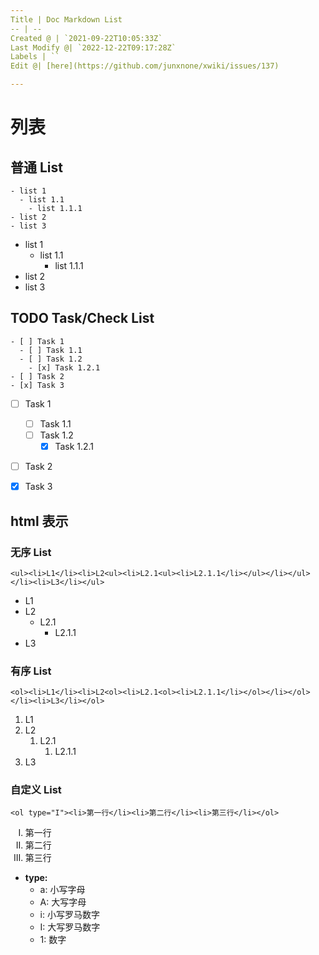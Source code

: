 ```yaml
---
Title | Doc Markdown List
-- | --
Created @ | `2021-09-22T10:05:33Z`
Last Modify @| `2022-12-22T09:17:28Z`
Labels | ``
Edit @| [here](https://github.com/junxnone/xwiki/issues/137)

---
```

# 列表

## 普通 List

```
- list 1
  - list 1.1
    - list 1.1.1
- list 2
- list 3
```

- list 1
  - list 1.1
    - list 1.1.1
- list 2
- list 3


## TODO Task/Check List

```
- [ ] Task 1
  - [ ] Task 1.1
  - [ ] Task 1.2
    - [x] Task 1.2.1
- [ ] Task 2
- [x] Task 3
```

- [ ] Task 1
  - [ ] Task 1.1
  - [ ] Task 1.2
    - [x] Task 1.2.1
- [ ] Task 2
- [x] Task 3


## html 表示 

### 无序 List

```
<ul><li>L1</li><li>L2<ul><li>L2.1<ul><li>L2.1.1</li></ul></li></ul></li><li>L3</li></ul>
```

<ul><li>L1</li><li>L2<ul><li>L2.1<ul><li>L2.1.1</li></ul></li></ul></li><li>L3</li></ul>

### 有序 List

```
<ol><li>L1</li><li>L2<ol><li>L2.1<ol><li>L2.1.1</li></ol></li></ol></li><li>L3</li></ol>
```

<ol><li>L1</li><li>L2<ol><li>L2.1<ol><li>L2.1.1</li></ol></li></ol></li><li>L3</li></ol>


### 自定义 List

```
<ol type="I"><li>第一行</li><li>第二行</li><li>第三行</li></ol>
```

<ol type="I"><li>第一行</li><li>第二行</li><li>第三行</li></ol>



- **type:**
  - a: 小写字母
  - A: 大写字母
  - i: 小写罗马数字
  - I: 大写罗马数字
  - 1: 数字

